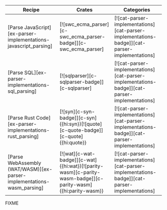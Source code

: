 | Recipe | Crates | Categories |
|--------|--------|------------|
| [Parse JavaScript][ex-parser-implementations-javascript_parsing] | [![swc_ecma_parser][c-swc_ecma_parser-badge]][c-swc_ecma_parser] | [![cat-parser-implementations][cat-parser-implementations-badge]][cat-parser-implementations] |
| [Parse SQL][ex-parser-implementations-sql_parsing] | [![sqlparser][c-sqlparser-badge]][c-sqlparser] | [![cat-parser-implementations][cat-parser-implementations-badge]][cat-parser-implementations] |
| [Parse Rust Code][ex-parser-implementations-rust_parsing] | [![syn][c-syn-badge]][c-syn]{{hi:syn}}[![quote][c-quote-badge]][c-quote]{{hi:quote}} | [![cat-parser-implementations][cat-parser-implementations-badge]][cat-parser-implementations] |
| [Parse WebAssembly (WAT/WASM)][ex-parser-implementations-wasm_parsing] | [![wat][c-wat-badge]][c-wat]{{hi:wat}}[![parity-wasm][c-parity-wasm-badge]][c-parity-wasm]{{hi:parity-wasm}} | [![cat-parser-implementations][cat-parser-implementations-badge]][cat-parser-implementations] |

<div class="hidden">
FIXME
</div>
